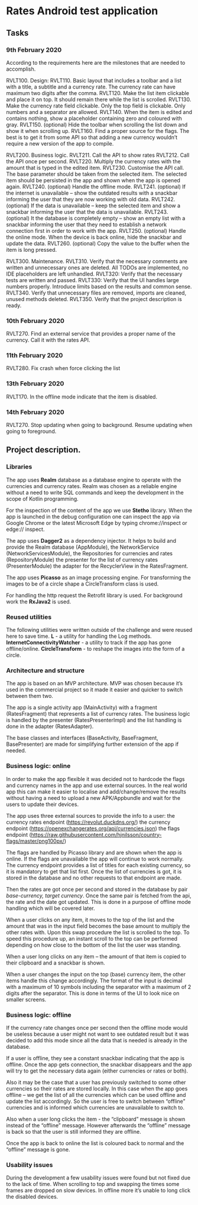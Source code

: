 # Rates Android test application

## Tasks

### 9th February 2020
According to the requirements here are the milestones that are needed to accomplish.

RVLT100. Design:
RVLT110. Basic layout that includes a toolbar and a list with a title, a subtitle and a currency rate. The currency rate can have maximum two digits after the comma.
RVLT120. Make the list item clickable and place it on top. It should remain there while the list is  scrolled.
RVLT130. Make the currency rate field clickable. Only the top field is clickable. Only numbers and a separator are allowed.
RVLT140. When the item is edited and contains nothing, show a placeholder containing zero and coloured with gray.
RVLT150. (optional) Hide the toolbar when scrolling the list down and show it when scrolling up.
RVLT160. Find a proper source for the flags. The best is to get it from some API so that adding a new currency wouldn’t require a new version of the app to compile.

RVLT200. Business logic.
RVLT211. Call the API to show rates 
RVLT212. Call the API once per second.
RVLT220. Multiply the currency rates with the amount that is typed in the edited item.
RVLT230. Customise the API call. The base parameter should be taken from the selected item. The selected item should be persisted in the app and shown when the app is opened again.
RVLT240. (optional) Handle the offline mode. 
RVLT241. (optional) If the internet is unavailable – show the outdated results with a snackbar informing the user that they are now working with old data. 
RVLT242. (optional) If the data is unavailable – keep the selected item and show a snackbar informing the user that the data is unavailable. 
RVLT243. (optional) It the database is completely empty – show an empty list with a snackbar informing the user that they need to establish a network connection first in order to work with the app.
RVLT250. (optional) Handle the online mode. When the device is back online, hide the snackbar and update the data.
RVLT260. (optional) Copy the value to the buffer when the item is long pressed.

RVLT300. Maintenance.
RVLT310. Verify that the necessary comments are written and unnecessary ones are deleted. All TODOs are implemented, no IDE placeholders are left unhandled.
RVLT320: Verify that the necessary tests are written and passed.
RVLT330: Verify that the UI handles large numbers properly. Introduce limits based on the results and common sense. 
RVLT340. Verify that unnecessary files are removed, imports are cleaned, unused methods deleted.
RVLT350. Verify that the project description is ready.

### 10th February 2020
RVLT270. Find an external service that provides a proper name of the currency. Call it with the rates API.

### 11th February 2020
RVLT280. Fix crash when force clicking the list

### 13th February 2020
RVLT170. In the offline mode indicate that the item is disabled.

### 14th February 2020
RVLT270. Stop updating when going to background. Resume updating when going to foreground. 

## Project description.

### Libraries 

The app uses **Realm** database as a database engine to operate with the currencies and currency rates. Realm was chosen as a reliable engine without a need to write SQL commands and keep the development in the scope of Kotlin programming.

For the inspection of the content of the app we use **Stetho** library. When the app is launched in the debug configuration one can inspect the app via Google Chrome or the latest Microsoft Edge by typing chrome://inspect or edge:// inspect. 

The app uses **Dagger2** as a dependency injector. 
It helps to build and provide 
the Realm database (AppModule), 
the NetworkService (NetworkServicesModule), 
the Repositories for currencies and rates (RepositoryModule)
the presenter for the list of currency rates (PresenterModule)
the adapter for the RecyclerView in the RatesFragment.

The app uses **Picasso** as an image processing engine. For transforming the images to be of a circle shape a CircleTransform class is used.

For handling the http request the Retrofit library is used.
For background work the **RxJava2** is used.

### Reused utilities

The following utilities were written outside of the challenge and were reused here to save time.
**L** - a utility for handling the Log methods.
**InternetConnectivityWatcher** - a utility to track if the app has gone offline/online.
**CircleTransform** - to reshape the images into the form of a circle.

### Architecture and structure

The app is based on an MVP architecture. MVP was chosen because it’s used in the commercial project so it made it easier and quicker to switch between them two.

The app is a single activity app (MainActivity) with a fragment (RatesFragment) that represents a list of currency rates. The business logic is handled by the presenter (RatesPresenterImpl) and the list handling is done in the adapter (RatesAdapter).

The base classes and interfaces (BaseActivity, BaseFragment, BasePresenter) are made for simplifying further extension of the app if needed.

### Business logic: online

In order to make the app flexible it was decided not to hardcode the flags and currency names in the app and use external sources. In the real world app this can make it easier to localise and add/change/remove the results without having a need to upload a new APK/Appbundle and wait for the users to update their devices.

The app uses three external sources to provide the info to a user:
the currency rates endpoint (https://revolut.duckdns.org/)
the currency endpoint (https://openexchangerates.org/api/currencies.json)
the flags endpoint (https://raw.githubusercontent.com/hjnilsson/country-flags/master/png100px/)  

The flags are handled by Picasso library and are shown when the app is online. If the flags are unavailable the app will continue to work normally.
The currency endpoint provides a list of titles for each existing currency, so it is mandatory to get that list first. Once the list of currencies is got, it is stored in the database and no other requests to that endpoint are made.

Then the rates are got once per second and stored in the database by pair *base-currency, target currency*. Once the same pair is fetched from the api, the rate and the date got updated. This is done in a purpose of offline mode handling which will be covered later.

When a user clicks on any item, it moves to the top of the list and the amount that was in the input field becomes the base amount to multiply the other rates with.
Upon this swap procedure the list is scrolled to the top. To speed this procedure up, an instant scroll to the top can be performed depending on how close to the bottom of the list the user was standing.

When a user long clicks on any item – the amount of that item is copied to their clipboard and a snackbar is shown.

When a user changes the input on the top (base) currency item, the other items handle this change accordingly. The format of the input is decimal with a maximum of 10 symbols including the separator with a maximum of 2 digits after the separator. This is done in terms of the UI to look nice on smaller screens.

### Business logic: offline 

If the currency rate changes once per second then the offline mode would be useless because a user might not want to see outdated result but it was decided to add this mode since all the data that is needed is already in the database.

If a user is offline, they see a constant snackbar indicating that the app is offline. Once the app gets connection, the snackbar disappears and the app will try to get the necessary data again (either currencies or rates or both). 

Also it may be the case that a user has previously switched to some other currencies so their rates are stored locally. In this case when the app goes offline – we get the list of all the currencies which can be used offline and update the list accordingly. So the user is free to switch between “offline” currencies and is informed which currencies are unavailable to switch to.

Also when a user long clicks the item - the “clipboard” message is shown instead of the “offline” message. However afterwards the “offline” message is back so that the user is still informed they are offline.

Once the app is back to online the list is coloured back to normal and the “offline” message is gone.

### Usability issues
During the development a few usability issues were found but not fixed due to the lack of time.
When scrolling to top and swapping the times some frames are dropped on slow devices.
In offline more it’s unable to long click the disabled devices.